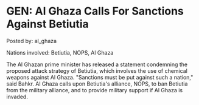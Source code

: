 # GEN: Al Ghaza Calls For Sanctions Against Betiutia

Posted by: al_ghaza

Nations involved: Betiutia, NOPS, Al Ghaza

The Al Ghazan prime minister has released a statement condemning the proposed attack strategy of Betiutia, which involves the use of chemical weapons against Al Ghaza. "Sanctions must be put against such a nation," said Bahkr. Al Ghaza calls upon Betiutia's alliance, NOPS, to ban Betiutia from the military alliance, and to provide military support if Al Ghaza is invaded.